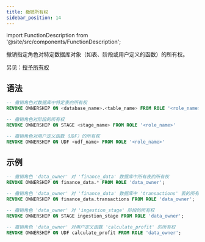 ```yaml
---
title: 撤销所有权
sidebar_position: 14
---
```

import FunctionDescription from '@site/src/components/FunctionDescription';

<FunctionDescription description="引入或更新版本：v1.2.275"/>

撤销指定角色对特定数据库对象（如表、阶段或用户定义的函数）的所有权。

另见：[授予所有权](23-grant-ownership.md)

## 语法

```sql
-- 撤销角色对数据库中特定表的所有权
REVOKE OWNERSHIP ON <database_name>.<table_name> FROM ROLE '<role_name>'

-- 撤销角色对阶段的所有权
REVOKE OWNERSHIP ON STAGE <stage_name> FROM ROLE '<role_name>'

-- 撤销角色对用户定义函数（UDF）的所有权
REVOKE OWNERSHIP ON UDF <udf_name> FROM ROLE '<role_name>'
```

## 示例

```sql
-- 撤销角色 'data_owner' 对 'finance_data' 数据库中所有表的所有权
REVOKE OWNERSHIP ON finance_data.* FROM ROLE 'data_owner';

-- 撤销角色 'data_owner' 对 'finance_data' 数据库中 'transactions' 表的所有权
REVOKE OWNERSHIP ON finance_data.transactions FROM ROLE 'data_owner';

-- 撤销角色 'data_owner' 对 'ingestion_stage' 阶段的所有权
REVOKE OWNERSHIP ON STAGE ingestion_stage FROM ROLE 'data_owner';

-- 撤销角色 'data_owner' 对用户定义函数 'calculate_profit' 的所有权
REVOKE OWNERSHIP ON UDF calculate_profit FROM ROLE 'data_owner';
```